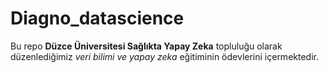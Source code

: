 # Diagno_datascience
Bu repo **Düzce Üniversitesi Sağlıkta Yapay Zeka** topluluğu olarak düzenlediğimiz *veri bilimi ve yapay zeka* eğitiminin ödevlerini içermektedir.
